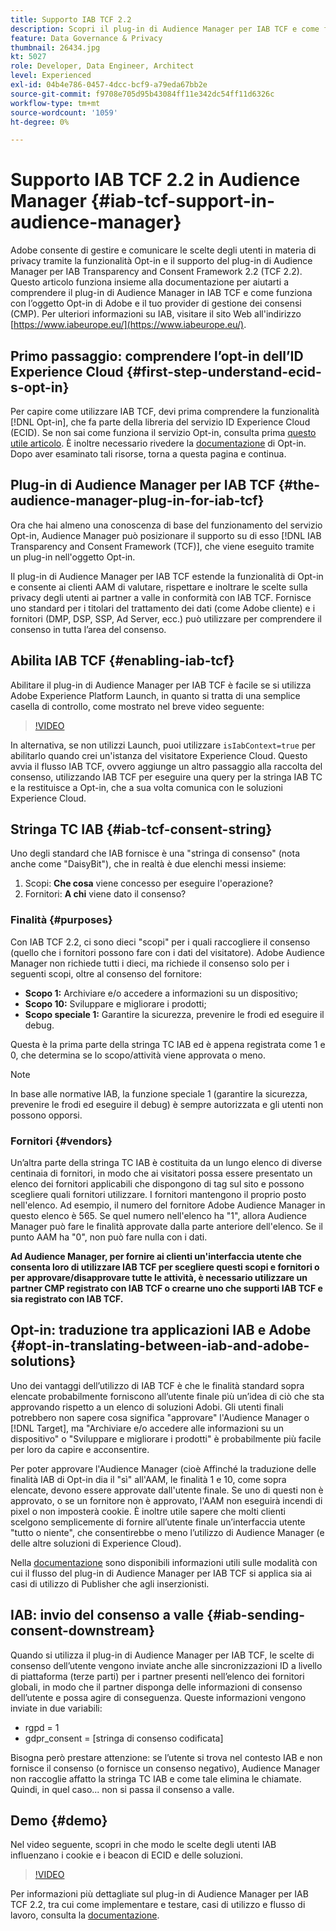 ```yaml
---
title: Supporto IAB TCF 2.2
description: Scopri il plug-in di Audience Manager per IAB TCF e come funziona con l’oggetto opt-in di Adobe e il tuo provider di gestione del consenso (CMP).
feature: Data Governance & Privacy
thumbnail: 26434.jpg
kt: 5027
role: Developer, Data Engineer, Architect
level: Experienced
exl-id: 04b4e786-0457-4dcc-bcf9-a79eda67bb2e
source-git-commit: f9708e705d95b43084ff11e342dc54ff11d6326c
workflow-type: tm+mt
source-wordcount: '1059'
ht-degree: 0%

---
```


# Supporto IAB TCF 2.2 in Audience Manager {#iab-tcf-support-in-audience-manager}

Adobe consente di gestire e comunicare le scelte degli utenti in materia di privacy tramite la funzionalità Opt-in e il supporto del plug-in di Audience Manager per IAB Transparency and Consent Framework 2.2 (TCF 2.2). Questo articolo funziona insieme alla documentazione per aiutarti a comprendere il plug-in di Audience Manager in IAB TCF e come funziona con l’oggetto Opt-in di Adobe e il tuo provider di gestione dei consensi (CMP). Per ulteriori informazioni su IAB, visitare il sito Web all&#39;indirizzo [https://www.iabeurope.eu/](https://www.iabeurope.eu/).

## Primo passaggio: comprendere l’opt-in dell’ID Experience Cloud {#first-step-understand-ecid-s-opt-in}

Per capire come utilizzare IAB TCF, devi prima comprendere la funzionalità [!DNL Opt-in], che fa parte della libreria del servizio ID Experience Cloud (ECID). Se non sai come funziona il servizio Opt-in, consulta prima [questo utile articolo](https://experienceleague.adobe.com/docs/core-services-learn/tutorials/id-service/use-opt-in-to-control-experience-cloud-activities-based-on-user-consent.html). È inoltre necessario rivedere la [documentazione](https://experienceleague.adobe.com/docs/id-service/using/implementation/opt-in-service/optin-overview.html) di Opt-in. Dopo aver esaminato tali risorse, torna a questa pagina e continua.

## Plug-in di Audience Manager per IAB TCF {#the-audience-manager-plug-in-for-iab-tcf}

Ora che hai almeno una conoscenza di base del funzionamento del servizio Opt-in, Audience Manager può posizionare il supporto su di esso [!DNL IAB Transparency and Consent Framework (TCF)], che viene eseguito tramite un plug-in nell&#39;oggetto Opt-in.

Il plug-in di Audience Manager per IAB TCF estende la funzionalità di Opt-in e consente ai clienti AAM di valutare, rispettare e inoltrare le scelte sulla privacy degli utenti ai partner a valle in conformità con IAB TCF. Fornisce uno standard per i titolari del trattamento dei dati (come Adobe cliente) e i fornitori (DMP, DSP, SSP, Ad Server, ecc.) può utilizzare per comprendere il consenso in tutta l’area del consenso.

## Abilita IAB TCF {#enabling-iab-tcf}

Abilitare il plug-in di Audience Manager per IAB TCF è facile se si utilizza Adobe Experience Platform Launch, in quanto si tratta di una semplice casella di controllo, come mostrato nel breve video seguente:

>[!VIDEO](https://video.tv.adobe.com/v/26433/?quality=12)

In alternativa, se non utilizzi Launch, puoi utilizzare `isIabContext=true` per abilitarlo quando crei un&#39;istanza del visitatore Experience Cloud. Questo avvia il flusso IAB TCF, ovvero aggiunge un altro passaggio alla raccolta del consenso, utilizzando IAB TCF per eseguire una query per la stringa IAB TC e la restituisce a Opt-in, che a sua volta comunica con le soluzioni Experience Cloud.

## Stringa TC IAB {#iab-tcf-consent-string}

Uno degli standard che IAB fornisce è una &quot;stringa di consenso&quot; (nota anche come &quot;DaisyBit&quot;), che in realtà è due elenchi messi insieme:

1. Scopi: **Che cosa** viene concesso per eseguire l&#39;operazione?
1. Fornitori: **A chi** viene dato il consenso?

### Finalità {#purposes}

Con IAB TCF 2.2, ci sono dieci &quot;scopi&quot; per i quali raccogliere il consenso (quello che i fornitori possono fare con i dati del visitatore). Adobe Audience Manager non richiede tutti i dieci, ma richiede il consenso solo per i seguenti scopi, oltre al consenso del fornitore:

* **Scopo 1:** Archiviare e/o accedere a informazioni su un dispositivo;
* **Scopo 10:** Sviluppare e migliorare i prodotti;
* **Scopo speciale 1:** Garantire la sicurezza, prevenire le frodi ed eseguire il debug.

Questa è la prima parte della stringa TC IAB ed è appena registrata come 1 e 0, che determina se lo scopo/attività viene approvata o meno.

>[!NOTE]
>
>In base alle normative IAB, la funzione speciale 1 (garantire la sicurezza, prevenire le frodi ed eseguire il debug) è sempre autorizzata e gli utenti non possono opporsi.

### Fornitori {#vendors}

Un’altra parte della stringa TC IAB è costituita da un lungo elenco di diverse centinaia di fornitori, in modo che ai visitatori possa essere presentato un elenco dei fornitori applicabili che dispongono di tag sul sito e possono scegliere quali fornitori utilizzare. I fornitori mantengono il proprio posto nell&#39;elenco. Ad esempio, il numero del fornitore Adobe Audience Manager in questo elenco è 565. Se quel numero nell&#39;elenco ha &quot;1&quot;, allora Audience Manager può fare le finalità approvate dalla parte anteriore dell&#39;elenco. Se il punto AAM ha &quot;0&quot;, non può fare nulla con i dati.

**Ad Audience Manager, per fornire ai clienti un&#39;interfaccia utente che consenta loro di utilizzare IAB TCF per scegliere questi scopi e fornitori o per approvare/disapprovare tutte le attività, è necessario utilizzare un partner CMP registrato con IAB TCF o crearne uno che supporti IAB TCF e sia registrato con IAB TCF.**

## Opt-in: traduzione tra applicazioni IAB e Adobe {#opt-in-translating-between-iab-and-adobe-solutions}

Uno dei vantaggi dell’utilizzo di IAB TCF è che le finalità standard sopra elencate probabilmente forniscono all’utente finale più un’idea di ciò che sta approvando rispetto a un elenco di soluzioni Adobi. Gli utenti finali potrebbero non sapere cosa significa &quot;approvare&quot; l&#39;Audience Manager o [!DNL Target], ma &quot;Archiviare e/o accedere alle informazioni su un dispositivo&quot; o &quot;Sviluppare e migliorare i prodotti&quot; è probabilmente più facile per loro da capire e acconsentire.

Per poter approvare l&#39;Audience Manager (cioè Affinché la traduzione delle finalità IAB di Opt-in dia il &quot;sì&quot; all&#39;AAM, le finalità 1 e 10, come sopra elencate, devono essere approvate dall&#39;utente finale. Se uno di questi non è approvato, o se un fornitore non è approvato, l&#39;AAM non eseguirà incendi di pixel o non imposterà cookie. È inoltre utile sapere che molti clienti scelgono semplicemente di fornire all’utente finale un’interfaccia utente &quot;tutto o niente&quot;, che consentirebbe o meno l’utilizzo di Audience Manager (e delle altre soluzioni di Experience Cloud).

Nella [documentazione](https://experienceleague.adobe.com/docs/audience-manager/user-guide/overview/data-privacy/consent-management/aam-iab-plugin.html?lang=en) sono disponibili informazioni utili sulle modalità con cui il flusso del plug-in di Audience Manager per IAB TCF si applica sia ai casi di utilizzo di Publisher che agli inserzionisti.

## IAB: invio del consenso a valle {#iab-sending-consent-downstream}

Quando si utilizza il plug-in di Audience Manager per IAB TCF, le scelte di consenso dell’utente vengono inviate anche alle sincronizzazioni ID a livello di piattaforma (terze parti) per i partner presenti nell’elenco dei fornitori globali, in modo che il partner disponga delle informazioni di consenso dell’utente e possa agire di conseguenza. Queste informazioni vengono inviate in due variabili:

* rgpd = 1
* gdpr_consent = [stringa di consenso codificata]

Bisogna però prestare attenzione: se l’utente si trova nel contesto IAB e non fornisce il consenso (o fornisce un consenso negativo), Audience Manager non raccoglie affatto la stringa TC IAB e come tale elimina le chiamate. Quindi, in quel caso... non si passa il consenso a valle.

## Demo {#demo}

Nel video seguente, scopri in che modo le scelte degli utenti IAB influenzano i cookie e i beacon di ECID e delle soluzioni.

>[!VIDEO](https://video.tv.adobe.com/v/26434/?quality=12)

Per informazioni più dettagliate sul plug-in di Audience Manager per IAB TCF 2.2, tra cui come implementare e testare, casi di utilizzo e flusso di lavoro, consulta la [documentazione](https://experienceleague.adobe.com/docs/audience-manager/user-guide/overview/data-privacy/consent-management/aam-iab-plugin.html).
